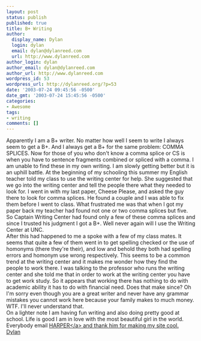 ```yaml
---
layout: post
status: publish
published: true
title: B+ Writing
author:
  display_name: Dylan
  login: dylan
  email: dylan@dylanreed.com
  url: http://www.dylanreed.com
author_login: dylan
author_email: dylan@dylanreed.com
author_url: http://www.dylanreed.com
wordpress_id: 53
wordpress_url: http://dylanreed.org/?p=53
date: '2003-07-24 09:45:56 -0500'
date_gmt: '2003-07-24 15:45:56 -0500'
categories:
- Awesome
tags:
- writing
comments: []
---
```

<p>Apparently I am a B+ writer. No matter how well I seem to write I always seem to get a B+. And I always get a B+ for the same problem: COMMA SPLICES. Now for those of you who don't know a comma splice or CS is when you have to sentence fragments combined or spliced with a comma. I am unable to find these in my own writing. I am slowly getting better but it is an uphill battle. At the beginning of my schooling this summer my English teacher told my class to use the writing center for help. She suggested that we go into the writing center and tell the people there what they needed to look for. I went in with my last paper, Cheese Please, and asked the guy there to look for comma splices. He found a couple and I was able to fix them before I went to class. What frustrated me was that when I got my paper back my teacher had found not one or two comma splices but five. So Captain Writing Center had found only a few of these comma splices and since I trusted his judgment I got a B+. Well never again will I use the Writing Center at UNC.<br />
After this had happened to me a spoke with a few of my class mates. It seems that quite a few of them went in to get spelling checked or the use of homonyms (there they're their), and low and behold they both had spelling errors and homonym use wrong respectively. This seems to be a common trend at the writing center and it makes me wonder how they find the people to work there. I was talking to the professor who runs the writing center and she told me that in order to work at the writing center you have to get work study. So it appears that working there has nothing to do with academic ability it has to do with financial need. Does that make since? Oh I'm sorry even though you are a great writer and never have any grammar mistakes you cannot work here because your family makes to much money. WTF. I'll never understand that.<br />
On a lighter note I am having fun writing and also doing pretty good at school. Life is good I am in love with the most beautiful girl in the world. Everybody email <a href="http:&#47;&#47;www.harperreed.org ">HARPER<&#47;a> and thank him for making my site cool.<br />
Dylan</p>

